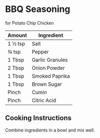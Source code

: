 # BBQ Seasoning  
  
for Potato Chip Chicken  
  
|Amount|Ingredient|  
|----|----|  
1 ½ tsp | Salt  
¾ tsp | Pepper  
1 Tbsp | Garlic Granules  
2 Tbsp | Onion Powder  
1 Tbsp | Smoked Paprika  
1 Tbsp | Brown Sugar  
Pinch | Cumin  
Pinch | Citric Acid  
  
## Cooking Instructions  
Combine ingredients in a bowl and mix well.  
  